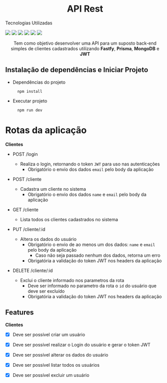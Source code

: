 <h1 align="center">API Rest</h1>

<p align="left">Tecnologias Utilizadas</p>

 <a href="https://nodejs.org/en/" align="center"><img src = "https://img.shields.io/badge/node.js-6DA55F?style=for-the-badge&logo=node.js&logoColor=white"/></a>
 <a href="https://www.typescriptlang.org/"><img src = "https://img.shields.io/badge/typescript-%23007ACC.svg?style=for-the-badge&logo=typescript&logoColor=white"/></a>
 <a href="https://www.prisma.io/docs"><img src = "https://img.shields.io/badge/Prisma-3982CE?style=for-the-badge&logo=Prisma&logoColor=white"/></a>
 <a href="https://fastify.dev/docs/latest/"><img src = "https://img.shields.io/badge/fastify-%23000000.svg?style=for-the-badge&logo=fastify&logoColor=white"/></a>
 <a href="https://www.mongodb.com/docs/"><img src = "https://img.shields.io/badge/MongoDB-%234ea94b.svg?style=for-the-badge&logo=mongodb&logoColor=white"/></a>
 <a href="https://jwt.io/introduction"><img src = "https://img.shields.io/badge/JWT-black?style=for-the-badge&logo=JSON%20web%20tokens"/></a>
 


<p align="center">Tem como objetivo desenvolver uma API para um suposto back-end simples de clientes cadastrados utilizando <b>Fastfy</b>, <b>Prisma</b>, <b>MongoDB</b> e <b>JWT</b></p>

## Instalação de dependências e Iniciar Projeto

- Dependências do projeto

        npm install

- Executar projeto

        npm run dev
   

# Rotas da aplicação

**Clientes**

- POST /login
    - Realiza o login, retornando o token `JWT` para uso nas autenticações
        - Obrigatório o envio dos dados `email` pelo body da aplicação

- POST /cliente
    - Cadastra um cliente no sistema
        - Obrigatório o envio dos dados `name` e `email` pelo body da aplicação

- GET /cliente
    - Lista todos os clientes cadastrados no sistema
    

- PUT /cliente/:id
    - Altera os dados do usuário
        - Obrigatório o envio de ao menos um dos dados: `name` e `email` pelo body da aplicação
            - Caso não seja passado nenhum dos dados, retorna um erro
        - Obrigatória a validação do token JWT nos headers da aplicação

- DELETE /cliente/:id
    - Exclui o cliente informado nos parametros da rota
        - Deve ser informado no parametro da rota o `id` do usuário que deve ser excluído
        - Obrigatória a validação do token JWT nos headers da aplicação

## Features

**Clientes**

- [x] Deve ser possível criar um usuário

- [x] Deve ser possível realizar o Login do usuário e gerar o token JWT

- [x] Deve ser possível alterar os dados do usuário

- [x] Deve ser possível listar todos os usuários

- [x] Deve ser possível excluir um usuário
